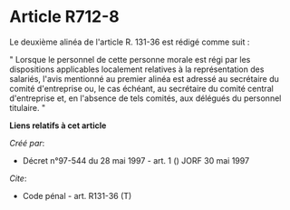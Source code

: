 # Article R712-8

Le deuxième alinéa de l'article R. 131-36 est rédigé comme suit :

" Lorsque le personnel de cette personne morale est régi par les dispositions applicables localement relatives à la
représentation des salariés, l'avis mentionné au premier alinéa est adressé au secrétaire du comité d'entreprise ou, le cas
échéant, au secrétaire du comité central d'entreprise et, en l'absence de tels comités, aux délégués du personnel titulaire.
"

**Liens relatifs à cet article**

_Créé par_:

  - Décret n°97-544 du 28 mai 1997 - art. 1 () JORF 30 mai 1997

_Cite_:

  - Code pénal - art. R131-36 (T)
